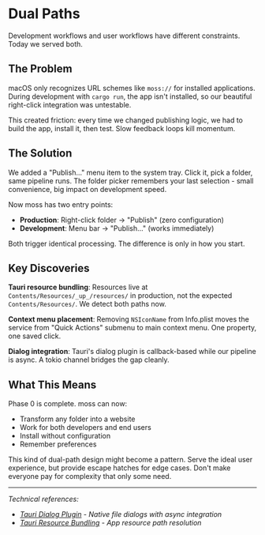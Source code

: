 # Dual Paths

Development workflows and user workflows have different constraints. Today we served both.

## The Problem

macOS only recognizes URL schemes like `moss://` for installed applications. During development with `cargo run`, the app isn't installed, so our beautiful right-click integration was untestable.

This created friction: every time we changed publishing logic, we had to build the app, install it, then test. Slow feedback loops kill momentum.

## The Solution

We added a "Publish..." menu item to the system tray. Click it, pick a folder, same pipeline runs. The folder picker remembers your last selection - small convenience, big impact on development speed.

Now moss has two entry points:

- **Production**: Right-click folder → "Publish" (zero configuration)
- **Development**: Menu bar → "Publish..." (works immediately)

Both trigger identical processing. The difference is only in how you start.

## Key Discoveries

**Tauri resource bundling**: Resources live at `Contents/Resources/_up_/resources/` in production, not the expected `Contents/Resources/`. We detect both paths now.

**Context menu placement**: Removing `NSIconName` from Info.plist moves the service from "Quick Actions" submenu to main context menu. One property, one saved click.

**Dialog integration**: Tauri's dialog plugin is callback-based while our pipeline is async. A tokio channel bridges the gap cleanly.

## What This Means

Phase 0 is complete. moss can now:

- Transform any folder into a website
- Work for both developers and end users
- Install without configuration
- Remember preferences

This kind of dual-path design might become a pattern. Serve the ideal user experience, but provide escape hatches for edge cases. Don't make everyone pay for complexity that only some need.

---

_Technical references:_

- _[Tauri Dialog Plugin](https://v2.tauri.app/plugin/dialog/) - Native file dialogs with async integration_
- _[Tauri Resource Bundling](https://v2.tauri.app/concept/resources/) - App resource path resolution_
